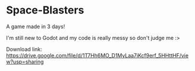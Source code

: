 # Space-Blasters
 A game made in 3 days!
 
 I'm still new to Godot and my code is really messy so don't judge me :>

Download link: https://drive.google.com/file/d/1T7Hh6MO_D1MyLaa7iKcf9erf_5HHttHF/view?usp=sharing
